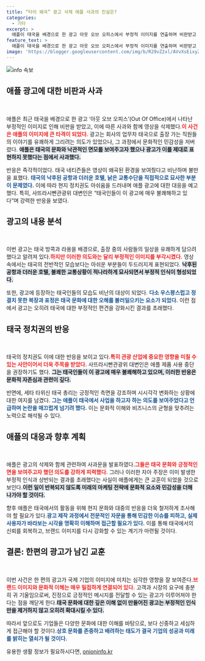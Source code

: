 ```yaml
---
title: “타이 왜곡” 광고 삭제 애플 사과의 진실은?
categories:
  - 기타
excerpt: >
  애플이 태국을 배경으로 한 광고 아웃 오브 오피스에서 부정적 이미지를 연출하며 비판받고 영상을 삭제하고 사과했다. 태국 네티즌과 정치권은 강한 반발을 보였고, 애플의 의도와 현실 간의 괴리에 대한 논란이 거세지고 있다.
feature_text: >
  애플이 태국을 배경으로 한 광고 아웃 오브 오피스에서 부정적 이미지를 연출하며 비판받고 영상을 삭제하고 사과했다. 태국 네티즌과 정치권은 강한 반발을 보였고, 애플의 의도와 현실 간의 괴리에 대한 논란이 거세지고 있다.
image: 'https://blogger.googleusercontent.com/img/b/R29vZ2xl/AVvXsEixyZcFfHzMRdzZMjFBmAUKJYCLCGyLL1o632UiGVXcaFdKo_bkvkuCioo0uUKlGfBVcT3P84aROyZIXSBEx3Aw5nCQ3pTgDom1WDC4m8eifvWiAmWEEVb4x6G_l8C0QH225ldMjyaFvpxGEBGNO37VmDTDMHGhJPq73UglMfDca1-0aw/s1600/blogspot.png'
---
```


<p><img src="https://blogger.googleusercontent.com/img/b/R29vZ2xl/AVvXsEixyZcFfHzMRdzZMjFBmAUKJYCLCGyLL1o632UiGVXcaFdKo_bkvkuCioo0uUKlGfBVcT3P84aROyZIXSBEx3Aw5nCQ3pTgDom1WDC4m8eifvWiAmWEEVb4x6G_l8C0QH225ldMjyaFvpxGEBGNO37VmDTDMHGhJPq73UglMfDca1-0aw/s1600/blogspot.png" alt="info 속보" /></p>

<h2 data-ke-size="size26">애플 광고에 대한 비판과 사과</h2>

<p data-ke-size="size16">&nbsp;</p>

<p>애플은 최근 태국을 배경으로 한 광고 ‘아웃 오브 오피스’(Out Of Office)에서 나타난 부정적인 이미지로 인해 비판을 받았고, 이에 따른 사과와 함께 영상을 삭제했다.<b><span style="color: #ee2323;">이 사건은 애플의 이미지에 큰 타격이 되었다.</span></b> 광고는 회사의 업무차 태국으로 출장 가는 직원들의 이야기를 유쾌하게 그리려는 의도가 있었으나, 그 과정에서 문화적인 민감성을 저버렸다. <b><span style="background-color: #21538527;">애플은 태국의 문화와 낙관적인 면모를 보여주고자 했으나 광고가 이를 제대로 표현하지 못했다는 점에서 사과했다.</span></b></p>

<p>반응은 즉각적이었다. 태국 네티즌들은 영상이 왜곡된 환경을 보여줬다고 비난하며 불만을 표했다. <b><span style="color: #1a5490;">태국의 낙후된 공항과 더러운 호텔, 낡은 교통수단을 직접적으로 묘사한 부분이 문제였다.</span></b> 이에 따라 현지 정치권도 아쉬움을 드러내며 애플 광고에 대한 대응을 예고했다. 특히, 사뜨라시빤관광위 대변인은 “태국인들이 이 광고에 매우 불쾌해하고 있다”며 강력한 반응을 보였다.</p>

<h2 data-ke-size="size26">광고의 내용 분석</h2>

<p data-ke-size="size16">&nbsp;</p>

<p>이번 광고는 태국 방콕과 라용을 배경으로, 출장 중의 사람들의 일상을 유쾌하게 담으려 했다고 알려져 있다.<b><span style="color: #ee2323;">하지만 이러한 의도와는 달리 부정적인 이미지를 부각시켰다.</span></b> 영상 속에서는 태국의 전반적인 모습보다는 아쉬운 부분들이 두드러지게 표현되었다. <b><span style="background-color: #21538527;">낙후된 공항과 더러운 호텔, 불쾌한 교통상황이 적나라하게 묘사되면서 부정적 인식이 형성되었다.</span></b></p>

<p>또한, 광고에 등장하는 태국인들의 모습도 비난의 대상이 되었다. <b><span style="color: #1a5490;">다소 우스꽝스럽고 정결치 못한 복장과 표정은 태국 문화에 대한 오해를 불러일으키는 요소가 되었다.</span></b> 이런 점에서 광고는 오히려 태국에 대한 부정적인 편견을 강화시킨 결과를 초래했다.</p>

<h2 data-ke-size="size26">태국 정치권의 반응</h2>

<p data-ke-size="size16">&nbsp;</p>

<p>태국의 정치권도 이에 대한 반응을 보이고 있다.<b><span style="color: #ee2323;">특히 관광 산업에 중요한 영향을 미칠 수 있는 사안이어서 더욱 주목을 받았다.</span></b> 사뜨라시빤관광위 대변인은 애플 제품 사용 중단을 권장하기도 했다. <b><span style="background-color: #21538527;">그는 태국인들이 이 광고에 매우 불쾌해하고 있으며, 이러한 반응은 문화적 자존심과 관련이 깊다.</span></b></p>

<p>반면에, 세타 타위신 태국 총리는 긍정적인 측면을 강조하며 시시각각 변화하는 상황에 대한 여지를 남겼다. <b><span style="color: #1a5490;">그는 애플이 태국에서 사업을 하고자 하는 의도를 보여주었다고 언급하며 논란을 매끄럽게 넘기려 했다.</span></b> 이는 문화적 이해와 비즈니스의 균형을 맞추려는 노력으로 해석될 수 있다.</p>

<h2 data-ke-size="size26">애플의 대응과 향후 계획</h2>

<p data-ke-size="size16">&nbsp;</p>

<p>애플은 광고의 삭제와 함께 관련하여 사과문을 발표하였다.<b><span style="color: #ee2323;">그들은 태국 문화와 긍정적인 면을 보여주고자 했던 의도를 강하게 피력했다.</span></b> 그러나 이러한 자아 주장은 이미 발생한 부정적 인식과 상반되는 결과를 초래했다는 사실이 애플에게는 큰 교훈이 되었을 것으로 보인다.<b><span style="background-color: #21538527;">이런 일이 반복되지 않도록 미래의 마케팅 전략에 문화적 요소와 민감성을 더해 나가야 할 것이다.</span></b></p>

<p>향후 애플은 태국에서의 활동을 위해 현지 문화와 대중의 반응을 더욱 철저하게 조사해야 할 필요가 있다.<b><span style="color: #1a5490;">광고 제작 과정에서 전문적인 자문을 통해 민감한 이슈를 피하고, 실제 사용자가 바라보는 시각을 명확히 이해하며 접근할 필요가 있다.</span></b> 이를 통해 태국에서의 신뢰를 회복하고, 브랜드 이미지를 다시 강화할 수 있는 계기가 마련될 것이다.</p>

<h2 data-ke-size="size26">결론: 한편의 광고가 남긴 교훈</h2>

<p data-ke-size="size16">&nbsp;</p>

<p>이번 사건은 한 편의 광고가 국제 기업의 이미지에 미치는 심각한 영향을 잘 보여준다.<b><span style="color: #ee2323;">브랜드 이미지와 문화적 이해는 매우 밀접하게 연결되어 있다.</span></b> 고객과 시장의 요구에 충분히 귀 기울임으로써, 진정으로 긍정적인 메시지를 전달할 수 있는 광고가 이루어져야 한다는 점을 깨닫게 한다.<b><span style="background-color: #21538527;">태국 문화에 대한 깊은 이해 없이 만들어진 광고는 부정적인 인식만을 제거하지 않고 오히려 확대시킬 수 있다.</span></b></p>

<p>따라서 앞으로도 기업들은 다양한 문화에 대한 이해를 바탕으로, 보다 신중하고 세심하게 접근해야 할 것이다.<b><span style="color: #1a5490;">상호 문화를 존중하고 배려하는 태도가 결국 기업의 성공과 미래를 밝히는 열쇠가 될 것이다.</span></b></p>
유용한 생활 정보가 필요하시다면, <a href="https://onioninfo.kr" rel="dofollow">onioninfo.kr</a>


